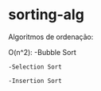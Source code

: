 # sorting-alg
Algoritmos de ordenação:

O(n^2):
	-Bubble Sort
	
	-Selection Sort
	
	-Insertion Sort
